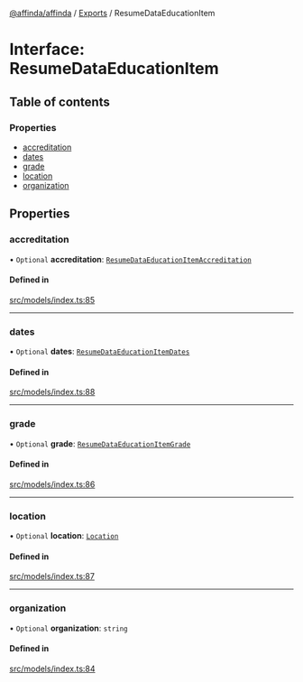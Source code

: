 [@affinda/affinda](../README.md) / [Exports](../modules.md) / ResumeDataEducationItem

# Interface: ResumeDataEducationItem

## Table of contents

### Properties

- [accreditation](ResumeDataEducationItem.md#accreditation)
- [dates](ResumeDataEducationItem.md#dates)
- [grade](ResumeDataEducationItem.md#grade)
- [location](ResumeDataEducationItem.md#location)
- [organization](ResumeDataEducationItem.md#organization)

## Properties

### accreditation

• `Optional` **accreditation**: [`ResumeDataEducationItemAccreditation`](ResumeDataEducationItemAccreditation.md)

#### Defined in

[src/models/index.ts:85](https://github.com/affinda/affinda-typescript/blob/30e5a05/src/models/index.ts#L85)

___

### dates

• `Optional` **dates**: [`ResumeDataEducationItemDates`](ResumeDataEducationItemDates.md)

#### Defined in

[src/models/index.ts:88](https://github.com/affinda/affinda-typescript/blob/30e5a05/src/models/index.ts#L88)

___

### grade

• `Optional` **grade**: [`ResumeDataEducationItemGrade`](ResumeDataEducationItemGrade.md)

#### Defined in

[src/models/index.ts:86](https://github.com/affinda/affinda-typescript/blob/30e5a05/src/models/index.ts#L86)

___

### location

• `Optional` **location**: [`Location`](Location.md)

#### Defined in

[src/models/index.ts:87](https://github.com/affinda/affinda-typescript/blob/30e5a05/src/models/index.ts#L87)

___

### organization

• `Optional` **organization**: `string`

#### Defined in

[src/models/index.ts:84](https://github.com/affinda/affinda-typescript/blob/30e5a05/src/models/index.ts#L84)

